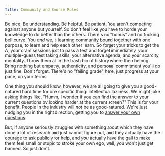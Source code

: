 ```yaml
---
Title: Community and Course Rules
---
```


Be nice. Be understanding. Be helpful. Be patient. You aren't competing against anyone but yourself. So don't feel like you have to horde your knowledge to do better than the others. There's no "bonus" and no fucking bell curve. You *and* we, a learning community bound together with one purpose, to learn and help each other learn. So forget your tricks to get the A, your cram sessions just to pass a test and forget immediately, your multiple-guess test taking skills, your alternative agenda, and your scarcity mentality. Throw them all in the trash bin of history where then belong. Bring nothing but empathy, authenticity, and personal commitment you'll do just fine. Don't forget. There's no "failing grade" here, just progress at your pace, on your terms.

One thing you should know, however, we are all going to give you a good-natured hard time for one specific thing: intellectual laziness. We might joke asking things like, "Humm, I wonder if you can find the answer to your current questions by looking harder at the current screen?" This is for your benefit. People in the industry will *not* be as good-natured. We're just nudging you in the right direction, getting you to [answer your own questions](/what/autodidact/).

But, if anyone seriously struggles with something about which they have done a lot of research and just cannot figure out, and they actually have the courage to ask publicly for help, and *you* actually have the gall to make them feel small or stupid to stroke your own ego, well, you won't just get banned. So just don't.

